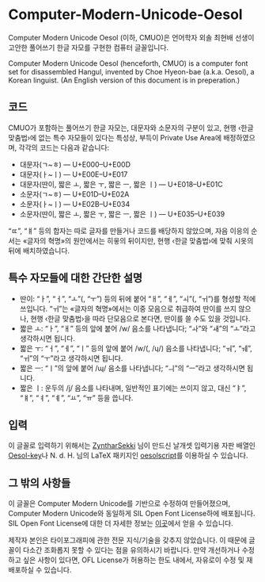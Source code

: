 # Computer-Modern-Unicode-Oesol
Computer Modern Unicode Oesol (이하, CMUO)은 언어학자 외솔 최현배 선생이 고안한 풀어쓰기 한글 자모를 구현한 컴퓨터 글꼴입니다.

Computer Modern Unicode Oesol (henceforth, CMUO) is a computer font set for disassembled Hangul, invented by Choe Hyeon-bae (a.k.a. Oesol), a Korean linguist. (An English version of this document is in preperation.)

## 코드

CMUO가 포함하는 풀어쓰기 한글 자모는, 대문자와 소문자의 구분이 있고, 현행 ‹한글 맞춤법›에 없는 특수 자모들이 있다는 특성상, 부득이 Private Use Area에 배정하였으며, 각각의 코드는 다음과 같습니다:

- 대문자(ㄱ~ㅎ) — U+E000–U+E00D
- 대문자(ㅏ~ㅣ) — U+E00E–U+E017
- 대문자(딴이, 짧은 ㅗ, 짧은 ㅜ, 짧은 ㅡ, 짧은 ㅣ) — U+E018–U+E01C
- 소문자(ㄱ~ㅎ) — U+E01D–U+E02A
- 소문자(ㅏ~ㅣ) — U+E02B–U+E034
- 소문자(딴이, 짧은 ㅗ, 짧은 ㅜ, 짧은 ㅡ, 짧은 ㅣ) — U+E035–U+E039

“ㄸ”, “ㅒ” 등의 합자는 따로 글자를 만들거나 코드를 배당하지 않았으며, 자음 이응의 순서는 «글자의 혁명»의 원안에서는 히읗의 뒤이지만, 현행 ‹한글 맞춤법›에 맞춰 시옷의 뒤에 배치하였습니다.

## 특수 자모들에 대한 간단한 설명

- 딴이: “ㅏ”, “ㅓ”, “ㅗ”(, “ㅜ”) 등의 뒤에 붙어 “ㅐ”, “ㅔ”, “ㅚ”(, “ㅟ”)를 형성할 적에 쓰입니다. “ㅟ”는 «글자의 혁명»에서는 이중 모음으로 취급하여 딴이를 쓰지 않으나, 현행 ‹한글 맞춤법›을 따라 단모음으로 본다면, 딴이를 쓸 수도 있을 것입니다.
- 짧은 ㅗ: “ㅏ”, “ㅐ” 등의 앞에 붙어 /w/ 음소를 나타냅니다; “ㅘ”와 “ㅙ”의 “ㅗ”라고 생각하시면 됩니다.
- 짧은 ㅜ: “ㅓ”, “ㅔ”, “ㅣ” 등의 앞에 붙어 /w/(, /ɥ/) 음소를 나타냅니다; “ㅝ”, “ㅞ”, “ㅟ”의 “ㅜ”라고 생각하시면 됩니다.
- 짧은 ㅡ: “ㅣ”의 앞에 붙어 /ɰ/ 음소를 나타냅니다; “ㅢ”의 “ㅡ”라고 생각하시면 됩니다.
- 짧은 ㅣ: 운두의 /j/ 음소를 나타내며, 일반적인 표기에는 쓰이지 않고, 대신 “ㅑ”, “ㅒ”, “ㅕ”, “ㅖ”, “ㅛ”, “ㅠ” 등을 씁니다.

## 입력

이 글꼴로 입력하기 위해서는 [ZyntharSekki](https://github.com/ZyntharSekki) 님이 만드신 날개셋 입력기용 자판 배열인 [Oesol-key](https://github.com/ZyntharSekki/Oesol-key)나 N. d. H. 님의 LaTeX 패키지인 [oesolscript](https://bitbucket.org/novadh/oesolscript/src/master/)를 이용하실 수 있습니다.

## 그 밖의 사항들

이 글꼴은 Computer Modern Unicode를 기반으로 수정하여 만들어졌으며, Computer Modern Unicode와 동일하게 SIL Open Font License하에 배포됩니다. SIL Open Font License에 대한 더 자세한 정보는 [이곳](https://scripts.sil.org/cms/scripts/page.php?site_id=nrsi&id=OFL_web)에서 얻을 수 있습니다.

제작자 본인은 타이포그래피에 관한 전문 지식/기술을 갖추지 않았습니다. 이 때문에 글꼴이 다소간 조화롭지 못할 수 있다는 점을 유의하시기 바랍니다. 만약 개선하거나 수정하고 싶은 사항이 있다면, OFL License가 허용하는 한도 내에서, 자유로이 수정 및 재배포하실 수 있습니다.
